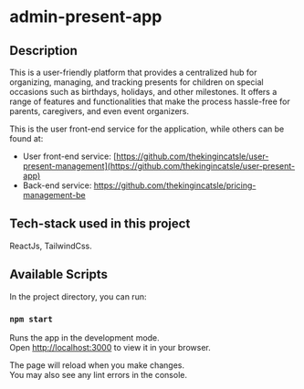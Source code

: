 # admin-present-app

## Description
This is a user-friendly platform that provides a centralized hub for organizing, managing, and tracking presents for children on special occasions such as birthdays, holidays, and other milestones. It offers a range of features and functionalities that make the process hassle-free for parents, caregivers, and even event organizers.

This is the user front-end service for the application, while others can be found at:
- User front-end service: [https://github.com/thekingincatsle/user-present-management](https://github.com/thekingincatsle/user-present-app)
- Back-end service: https://github.com/thekingincatsle/pricing-management-be

## Tech-stack used in this project
ReactJs, TailwindCss.

## Available Scripts

In the project directory, you can run:

### `npm start`

Runs the app in the development mode.\
Open [http://localhost:3000](http://localhost:3000) to view it in your browser.

The page will reload when you make changes.\
You may also see any lint errors in the console.

